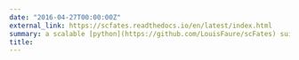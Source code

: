 ```yaml
---
date: "2016-04-27T00:00:00Z"
external_link: https://scfates.readthedocs.io/en/latest/index.html
summary: a scalable [python](https://github.com/LouisFaure/scFates) suite for tree inference and advanced pseudotime analysis from scRNAseq data.
title:
---
```

